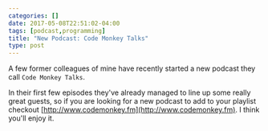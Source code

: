 ```yaml
---
categories: []
date: 2017-05-08T22:51:02-04:00
tags: [podcast,programming]
title: "New Podcast: Code Monkey Talks"
type: post
---
```


A few former colleagues of mine have recently started a new podcast they call `Code Monkey Talks`. 

<!--more-->

In their first few episodes they've already managed to line up some really great guests, so if you are
looking for a new podcast to add to your playlist checkout [http://www.codemonkey.fm](http://www.codemonkey.fm). 
I think you'll enjoy it.
